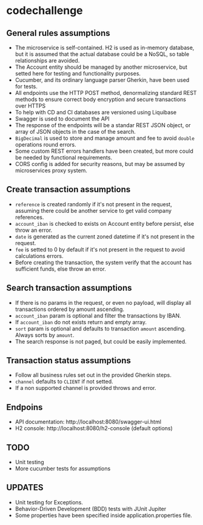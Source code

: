 # codechallenge

## General rules assumptions

- The microservice is self-contained. H2 is used as in-memory database, but it is assumed that the actual database could be a NoSQL, so table relationships are avoided.
- The Account entity should be managed by another microservice, but setted here for testing and functionality purposes.
- Cucumber, and its ordinary language parser Gherkin, have been used for tests.
- All endpoints use the HTTP POST method, denormalizing standard REST methods to ensure correct body encryption and secure transactions over HTTPS
- To help with CD and CI databases are versioned using Liquibase
- Swagger is used to document the API
- The response of the endpoints will be a standar REST JSON object, or array of JSON objects in the case of the search.
- `BigDecimal` is used to store and manage amount and fee to avoid `double` operations round errors.
- Some custom REST errors handlers have been created, but more could be needed by functional requirements.
- CORS config is added for security reasons, but may be assumed by microservices proxy system.

## Create transaction assumptions

- `reference` is created randomly if it's not present in the request, assuming there could be another service to get valid company references.
- `account_iban` is checked to exists on Account entity before persist, else throw an error.
- `date` is generated as the current zoned datetime if it's not present in the request.
- `fee` is setted to 0 by default if it's not present in the request to avoid calculations errors.
- Before creating the transaction, the system verify that the account has sufficient funds, else throw an error.

## Search transaction assumptions

- If there is no params in the request, or even no payload, will display all transactions ordered by amount ascending.
- `account_iban` param is optional and filter the transactions by IBAN.
- If `account_iban` do not exists return and empty array.
- `sort` param is optional and defaults to transaction `amount` ascending. Always sorts by `amount`.
- The search response is not paged, but could be easily implemented.

## Transaction status assumptions

- Follow all business rules set out in the provided Gherkin steps. 
- `channel` defaults to `CLIENT` if not setted.
- If a non supported channel is provided throws and error.

## Endpoins

- API documentation: http://localhost:8080/swagger-ui.html
- H2 console: http://localhost:8080/h2-console (default options)
 
## TODO

- Unit testing
- More cucumber tests for assumptions

## UPDATES

- Unit testing for Exceptions.
- Behavior-Driven Development (BDD) tests with JUnit Jupiter
- Some properties have been specified inside application.properties file.
